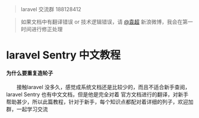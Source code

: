 
> laravel 交流群 188128412

> 如果文档中有翻译错误 or 技术逻辑错误，请 [@袁超](http://weibo.com/28ex) 新浪微博，我会在第一时间进行修正处理


laravel Sentry 中文教程
=============================


#### 为什么要重复造轮子

&emsp;&emsp;接触laravel  没多久，感觉成系统文档还是比较少的，而且不适合新手查阅，laravel Sentry 也有中文文档，但是他是完全对着 官方文档进行的翻译，对新手帮助甚少，所以此篇教程，针对于新手，每个知识点都配对着详细的列子，欢迎加群，一起学习交流			